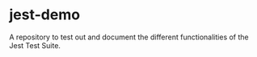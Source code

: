 # jest-demo
A repository to test out and document the different functionalities of the Jest Test Suite.
